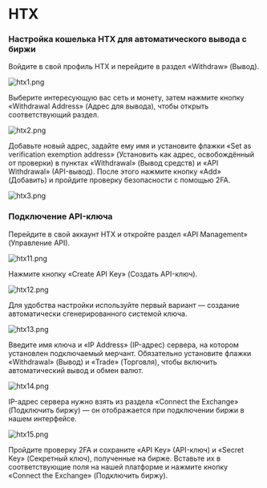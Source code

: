 # HTX

### Настройка кошелька HTX для автоматического вывода c биржи

Войдите в свой профиль HTX и перейдите в раздел «Withdraw» (Вывод).

![htx1.png](../../assets/images/exchanges/htx/htx1.png)

Выберите интересующую вас сеть и монету, затем нажмите кнопку «Withdrawal Address» (Адрес для вывода), чтобы открыть соответствующий раздел.

![htx2.png](../../assets/images/exchanges/htx/htx2.png)

Добавьте новый адрес, задайте ему имя и установите флажки «Set as verification exemption address» (Установить как адрес, освобождённый от проверки) в пунктах «Withdrawal» (Вывод средств) и «API Withdrawal» (API-вывод). После этого нажмите кнопку «Add» (Добавить) и пройдите проверку безопасности с помощью 2FA.

![htx3.png](../../assets/images/exchanges/htx/htx3.png)

### Подключение API-ключа

Перейдите в свой аккаунт HTX и откройте раздел «API Management» (Управление API).

![htx11.png](../../assets/images/exchanges/htx/htx11.png)

Нажмите кнопку «Create API Key» (Создать API-ключ).

![htx12.png](../../assets/images/exchanges/htx/htx12.png)

Для удобства настройки используйте первый вариант — создание автоматически сгенерированного системой ключа.

![htx13.png](../../assets/images/exchanges/htx/htx13.png)

Введите имя ключа и «IP Address» (IP-адрес) сервера, на котором установлен подключаемый мерчант. Обязательно установите флажки «Withdrawal» (Вывод) и «Trade» (Торговля), чтобы включить автоматический вывод и обмен валют.

![htx14.png](../../assets/images/exchanges/htx/htx14.png)

IP-адрес сервера нужно взять из раздела «Connect the Exchange» (Подключить биржу) — он отображается при подключении биржи в нашем интерфейсе.

![htx15.png](../../assets/images/exchanges/htx/htx15.png)

Пройдите проверку 2FA и сохраните «API Key» (API-ключ) и «Secret Key» (Секретный ключ), полученные на бирже. Вставьте их в соответствующие поля на нашей платформе и нажмите кнопку «Connect the Exchange» (Подключить биржу).
